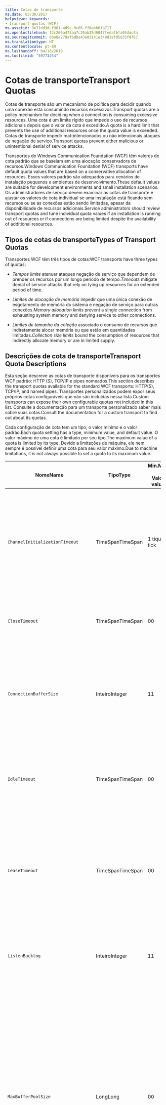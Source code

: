 ```yaml
---
title: Cotas de transporte
ms.date: 03/30/2017
helpviewer_keywords:
- transport quotas [WCF]
ms.assetid: 3e71dd3d-f981-4d9c-9c06-ff8abb61b717
ms.openlocfilehash: 12c266a473aa7c20ab35d6047fedafbfa04dac4a
ms.sourcegitcommit: 0be8a279af6d8a43e03141e349d3efd5d35f8767
ms.translationtype: HT
ms.contentlocale: pt-BR
ms.lasthandoff: 04/18/2019
ms.locfileid: "59773254"
---
```

# <a name="transport-quotas"></a><span data-ttu-id="22a7b-102">Cotas de transporte</span><span class="sxs-lookup"><span data-stu-id="22a7b-102">Transport Quotas</span></span>
<span data-ttu-id="22a7b-103">Cotas de transporte são um mecanismo de política para decidir quando uma conexão está consumindo recursos excessivos.</span><span class="sxs-lookup"><span data-stu-id="22a7b-103">Transport quotas are a policy mechanism for deciding when a connection is consuming excessive resources.</span></span> <span data-ttu-id="22a7b-104">Uma cota é um limite rígido que impede o uso de recursos adicionais depois que o valor da cota é excedido.</span><span class="sxs-lookup"><span data-stu-id="22a7b-104">A quota is a hard limit that prevents the use of additional resources once the quota value is exceeded.</span></span> <span data-ttu-id="22a7b-105">Cotas de transporte impedir mal-intencionados ou não intencionais ataques de negação de serviço.</span><span class="sxs-lookup"><span data-stu-id="22a7b-105">Transport quotas prevent either malicious or unintentional denial of service attacks.</span></span>  
  
 <span data-ttu-id="22a7b-106">Transportes do Windows Communication Foundation (WCF) têm valores de cota padrão que se baseiam em uma alocação conservadora de recursos.</span><span class="sxs-lookup"><span data-stu-id="22a7b-106">Windows Communication Foundation (WCF) transports have default quota values that are based on a conservative allocation of resources.</span></span> <span data-ttu-id="22a7b-107">Esses valores padrão são adequados para cenários de instalação pequenos e ambientes de desenvolvimento.</span><span class="sxs-lookup"><span data-stu-id="22a7b-107">These default values are suitable for development environments and small installation scenarios.</span></span> <span data-ttu-id="22a7b-108">Os administradores de serviço devem examinar as cotas de transporte e ajustar os valores de cota individual se uma instalação está ficando sem recursos ou se as conexões estão sendo limitadas, apesar da disponibilidade de recursos adicionais.</span><span class="sxs-lookup"><span data-stu-id="22a7b-108">Service administrators should review transport quotas and tune individual quota values if an installation is running out of resources or if connections are being limited despite the availability of additional resources.</span></span>  
  
## <a name="types-of-transport-quotas"></a><span data-ttu-id="22a7b-109">Tipos de cotas de transporte</span><span class="sxs-lookup"><span data-stu-id="22a7b-109">Types of Transport Quotas</span></span>  
 <span data-ttu-id="22a7b-110">Transportes WCF têm três tipos de cotas:</span><span class="sxs-lookup"><span data-stu-id="22a7b-110">WCF transports have three types of quotas:</span></span>  
  
-   <span data-ttu-id="22a7b-111">*Tempos limite* atenuar ataques negação de serviço que dependem de prender os recursos por um longo período de tempo.</span><span class="sxs-lookup"><span data-stu-id="22a7b-111">*Timeouts* mitigate denial of service attacks that rely on tying up resources for an extended period of time.</span></span>  
  
-   <span data-ttu-id="22a7b-112">*Limites de alocação de memória* impedir que uma única conexão de esgotamento de memória do sistema e negação de serviço para outras conexões.</span><span class="sxs-lookup"><span data-stu-id="22a7b-112">*Memory allocation limits* prevent a single connection from exhausting system memory and denying service to other connections.</span></span>  
  
-   <span data-ttu-id="22a7b-113">*Limites de tamanho da coleção* associado o consumo de recursos que indiretamente alocar memória ou que estão em quantidades limitadas.</span><span class="sxs-lookup"><span data-stu-id="22a7b-113">*Collection size limits* bound the consumption of resources that indirectly allocate memory or are in limited supply.</span></span>  
  
## <a name="transport-quota-descriptions"></a><span data-ttu-id="22a7b-114">Descrições de cota de transporte</span><span class="sxs-lookup"><span data-stu-id="22a7b-114">Transport Quota Descriptions</span></span>  
 <span data-ttu-id="22a7b-115">Esta seção descreve as cotas de transporte disponíveis para os transportes WCF padrão: HTTP (S), TCP/IP e pipes nomeados.</span><span class="sxs-lookup"><span data-stu-id="22a7b-115">This section describes the transport quotas available for the standard WCF transports: HTTP(S), TCP/IP, and named pipes.</span></span> <span data-ttu-id="22a7b-116">Transportes personalizados podem expor seus próprios cotas configuráveis que não são incluídas nessa lista.</span><span class="sxs-lookup"><span data-stu-id="22a7b-116">Custom transports can expose their own configurable quotas not included in this list.</span></span> <span data-ttu-id="22a7b-117">Consulte a documentação para um transporte personalizado saber mais sobre suas cotas.</span><span class="sxs-lookup"><span data-stu-id="22a7b-117">Consult the documentation for a custom transport to find out about its quotas.</span></span>  
  
 <span data-ttu-id="22a7b-118">Cada configuração de cota tem um tipo, o valor mínimo e o valor padrão.</span><span class="sxs-lookup"><span data-stu-id="22a7b-118">Each quota setting has a type, minimum value, and default value.</span></span> <span data-ttu-id="22a7b-119">O valor máximo de uma cota é limitado por seu tipo.</span><span class="sxs-lookup"><span data-stu-id="22a7b-119">The maximum value of a quota is limited by its type.</span></span> <span data-ttu-id="22a7b-120">Devido a limitações de máquina, ele nem sempre é possível definir uma cota para seu valor máximo.</span><span class="sxs-lookup"><span data-stu-id="22a7b-120">Due to machine limitations, it is not always possible to set a quota to its maximum value.</span></span>  
  
|<span data-ttu-id="22a7b-121">Nome</span><span class="sxs-lookup"><span data-stu-id="22a7b-121">Name</span></span>|<span data-ttu-id="22a7b-122">Tipo</span><span class="sxs-lookup"><span data-stu-id="22a7b-122">Type</span></span>|<span data-ttu-id="22a7b-123">Mín.</span><span class="sxs-lookup"><span data-stu-id="22a7b-123">Min.</span></span><br /><br /> <span data-ttu-id="22a7b-124">Valor </span><span class="sxs-lookup"><span data-stu-id="22a7b-124">value</span></span>|<span data-ttu-id="22a7b-125">Padrão</span><span class="sxs-lookup"><span data-stu-id="22a7b-125">Default</span></span><br /><br /> <span data-ttu-id="22a7b-126">Valor </span><span class="sxs-lookup"><span data-stu-id="22a7b-126">value</span></span>|<span data-ttu-id="22a7b-127">Descrição</span><span class="sxs-lookup"><span data-stu-id="22a7b-127">Description</span></span>|  
|----------|----------|--------------------|-----------------------|-----------------|  
|`ChannelInitializationTimeout`|<span data-ttu-id="22a7b-128">TimeSpan</span><span class="sxs-lookup"><span data-stu-id="22a7b-128">TimeSpan</span></span>|<span data-ttu-id="22a7b-129">1 tique</span><span class="sxs-lookup"><span data-stu-id="22a7b-129">1 tick</span></span>|<span data-ttu-id="22a7b-130">5 s</span><span class="sxs-lookup"><span data-stu-id="22a7b-130">5 sec</span></span>|<span data-ttu-id="22a7b-131">Tempo máximo de espera para uma conexão enviar o preâmbulo durante a leitura inicial.</span><span class="sxs-lookup"><span data-stu-id="22a7b-131">Maximum time to wait for a connection to send the preamble during the initial read.</span></span> <span data-ttu-id="22a7b-132">Esses dados são recebidos antes que a autenticação ocorra.</span><span class="sxs-lookup"><span data-stu-id="22a7b-132">This data is received before authentication occurs.</span></span> <span data-ttu-id="22a7b-133">Essa configuração é geralmente muito menor do que o `ReceiveTimeout` valor da cota.</span><span class="sxs-lookup"><span data-stu-id="22a7b-133">This setting is generally much smaller than the `ReceiveTimeout` quota value.</span></span>|  
|`CloseTimeout`|<span data-ttu-id="22a7b-134">TimeSpan</span><span class="sxs-lookup"><span data-stu-id="22a7b-134">TimeSpan</span></span>|<span data-ttu-id="22a7b-135">0</span><span class="sxs-lookup"><span data-stu-id="22a7b-135">0</span></span>|<span data-ttu-id="22a7b-136">1 min</span><span class="sxs-lookup"><span data-stu-id="22a7b-136">1 min</span></span>|<span data-ttu-id="22a7b-137">Tempo máximo de espera para uma conexão ser fechado antes que o transporte gere uma exceção.</span><span class="sxs-lookup"><span data-stu-id="22a7b-137">Maximum time to wait for a connection to close before the transport raises an exception.</span></span>|  
|`ConnectionBufferSize`|<span data-ttu-id="22a7b-138">Inteiro</span><span class="sxs-lookup"><span data-stu-id="22a7b-138">Integer</span></span>|<span data-ttu-id="22a7b-139">1</span><span class="sxs-lookup"><span data-stu-id="22a7b-139">1</span></span>|<span data-ttu-id="22a7b-140">8 KB</span><span class="sxs-lookup"><span data-stu-id="22a7b-140">8 KB</span></span>|<span data-ttu-id="22a7b-141">O tamanho, em bytes, de transmissão e recebimento de buffers de transporte subjacente.</span><span class="sxs-lookup"><span data-stu-id="22a7b-141">Size, in bytes, of the transmit and receive buffers of the underlying transport.</span></span> <span data-ttu-id="22a7b-142">Aumentar o tamanho do buffer pode melhorar a taxa de transferência ao enviar mensagens grandes.</span><span class="sxs-lookup"><span data-stu-id="22a7b-142">Increasing the buffer size can improve throughput when sending large messages.</span></span>|  
|`IdleTimeout`|<span data-ttu-id="22a7b-143">TimeSpan</span><span class="sxs-lookup"><span data-stu-id="22a7b-143">TimeSpan</span></span>|<span data-ttu-id="22a7b-144">0</span><span class="sxs-lookup"><span data-stu-id="22a7b-144">0</span></span>|<span data-ttu-id="22a7b-145">2 min</span><span class="sxs-lookup"><span data-stu-id="22a7b-145">2 min</span></span>|<span data-ttu-id="22a7b-146">Tempo máximo de que uma conexão em pool pode permanecer ocioso antes de serem fechados.</span><span class="sxs-lookup"><span data-stu-id="22a7b-146">Maximum time a pooled connection can remain idle before being closed.</span></span><br /><br /> <span data-ttu-id="22a7b-147">Essa configuração só se aplica a conexões em pool.</span><span class="sxs-lookup"><span data-stu-id="22a7b-147">This setting only applies to pooled connections.</span></span>|  
|`LeaseTimeout`|<span data-ttu-id="22a7b-148">TimeSpan</span><span class="sxs-lookup"><span data-stu-id="22a7b-148">TimeSpan</span></span>|<span data-ttu-id="22a7b-149">0</span><span class="sxs-lookup"><span data-stu-id="22a7b-149">0</span></span>|<span data-ttu-id="22a7b-150">5 min</span><span class="sxs-lookup"><span data-stu-id="22a7b-150">5 min</span></span>|<span data-ttu-id="22a7b-151">Tempo de vida máximo de uma conexão em pool Active Directory.</span><span class="sxs-lookup"><span data-stu-id="22a7b-151">Maximum lifetime of an active pooled connection.</span></span> <span data-ttu-id="22a7b-152">Depois de decorrido o tempo especificado, a conexão é fechada depois que a solicitação atual é atendida.</span><span class="sxs-lookup"><span data-stu-id="22a7b-152">After the specified time elapses, the connection closes once the current request is serviced.</span></span><br /><br /> <span data-ttu-id="22a7b-153">Essa configuração só se aplica a conexões em pool.</span><span class="sxs-lookup"><span data-stu-id="22a7b-153">This setting only applies to pooled connections.</span></span>|  
|`ListenBacklog`|<span data-ttu-id="22a7b-154">Inteiro</span><span class="sxs-lookup"><span data-stu-id="22a7b-154">Integer</span></span>|<span data-ttu-id="22a7b-155">1</span><span class="sxs-lookup"><span data-stu-id="22a7b-155">1</span></span>|<span data-ttu-id="22a7b-156">10</span><span class="sxs-lookup"><span data-stu-id="22a7b-156">10</span></span>|<span data-ttu-id="22a7b-157">Número máximo de conexões que o ouvinte pode ter unserviced antes das conexões adicionais ao ponto de extremidade é negado.</span><span class="sxs-lookup"><span data-stu-id="22a7b-157">Maximum number of connections that the listener can have unserviced before additional connections to that endpoint are denied.</span></span>|  
|`MaxBufferPoolSize`|<span data-ttu-id="22a7b-158">Long</span><span class="sxs-lookup"><span data-stu-id="22a7b-158">Long</span></span>|<span data-ttu-id="22a7b-159">0</span><span class="sxs-lookup"><span data-stu-id="22a7b-159">0</span></span>|<span data-ttu-id="22a7b-160">512 KB</span><span class="sxs-lookup"><span data-stu-id="22a7b-160">512 KB</span></span>|<span data-ttu-id="22a7b-161">Máximo de memória, em bytes, que o transporte dedica para pool de buffers de mensagens reutilizáveis.</span><span class="sxs-lookup"><span data-stu-id="22a7b-161">Maximum memory, in bytes, that the transport devotes to pooling reusable message buffers.</span></span> <span data-ttu-id="22a7b-162">Quando o pool não pode fornecer um buffer de mensagem, um novo buffer é alocado para uso temporário.</span><span class="sxs-lookup"><span data-stu-id="22a7b-162">When the pool cannot supply a message buffer, a new buffer is allocated for temporary use.</span></span><br /><br /> <span data-ttu-id="22a7b-163">As instalações que cria várias fábricas de canais ou ouvintes poderá alocar grandes quantidades de memória para pools de buffers.</span><span class="sxs-lookup"><span data-stu-id="22a7b-163">Installations that create many channel factories or listeners can allocate large amounts of memory for buffer pools.</span></span> <span data-ttu-id="22a7b-164">Reduzir o tamanho do buffer pode reduzir consideravelmente o uso de memória nesse cenário.</span><span class="sxs-lookup"><span data-stu-id="22a7b-164">Reducing this buffer size can greatly reduce memory usage in this scenario.</span></span>|  
|`MaxBufferSize`|<span data-ttu-id="22a7b-165">Inteiro</span><span class="sxs-lookup"><span data-stu-id="22a7b-165">Integer</span></span>|<span data-ttu-id="22a7b-166">1</span><span class="sxs-lookup"><span data-stu-id="22a7b-166">1</span></span>|<span data-ttu-id="22a7b-167">64 KB</span><span class="sxs-lookup"><span data-stu-id="22a7b-167">64 KB</span></span>|<span data-ttu-id="22a7b-168">Tamanho máximo, em bytes, de um buffer usado para transmissão de dados.</span><span class="sxs-lookup"><span data-stu-id="22a7b-168">Maximum size, in bytes, of a buffer used for streaming data.</span></span> <span data-ttu-id="22a7b-169">Se essa cota de transporte não for definida, ou o transporte não está usando o streaming, então o valor da cota é o mesmo que o menor do `MaxReceivedMessageSize` o valor de cota e <xref:System.Int32.MaxValue>.</span><span class="sxs-lookup"><span data-stu-id="22a7b-169">If this transport quota is not set, or the transport is not using streaming, then the quota value is the same as the smaller of the `MaxReceivedMessageSize` quota value and <xref:System.Int32.MaxValue>.</span></span>|  
|`MaxOutboundConnectionsPerEndpoint`|<span data-ttu-id="22a7b-170">Inteiro</span><span class="sxs-lookup"><span data-stu-id="22a7b-170">Integer</span></span>|<span data-ttu-id="22a7b-171">1</span><span class="sxs-lookup"><span data-stu-id="22a7b-171">1</span></span>|<span data-ttu-id="22a7b-172">10</span><span class="sxs-lookup"><span data-stu-id="22a7b-172">10</span></span>|<span data-ttu-id="22a7b-173">Número máximo de conexões de saída que pode ser associado um ponto de extremidade específico.</span><span class="sxs-lookup"><span data-stu-id="22a7b-173">Maximum number of outgoing connections that can be associated with a particular endpoint.</span></span><br /><br /> <span data-ttu-id="22a7b-174">Essa configuração só se aplica a conexões em pool.</span><span class="sxs-lookup"><span data-stu-id="22a7b-174">This setting only applies to pooled connections.</span></span>|  
|`MaxOutputDelay`|<span data-ttu-id="22a7b-175">TimeSpan</span><span class="sxs-lookup"><span data-stu-id="22a7b-175">TimeSpan</span></span>|<span data-ttu-id="22a7b-176">0</span><span class="sxs-lookup"><span data-stu-id="22a7b-176">0</span></span>|<span data-ttu-id="22a7b-177">200 ms</span><span class="sxs-lookup"><span data-stu-id="22a7b-177">200 ms</span></span>|<span data-ttu-id="22a7b-178">Tempo máximo de espera após uma operação de envio para mensagens adicionais em uma única operação de envio em lote.</span><span class="sxs-lookup"><span data-stu-id="22a7b-178">Maximum time to wait after a send operation for batching additional messages in a single operation.</span></span> <span data-ttu-id="22a7b-179">As mensagens são enviadas anteriormente se encher o buffer de transporte subjacente.</span><span class="sxs-lookup"><span data-stu-id="22a7b-179">Messages are sent earlier if the buffer of the underlying transport becomes full.</span></span> <span data-ttu-id="22a7b-180">Enviar mensagens adicionais não redefine o período de atraso.</span><span class="sxs-lookup"><span data-stu-id="22a7b-180">Sending additional messages does not reset the delay period.</span></span>|  
|`MaxPendingAccepts`|<span data-ttu-id="22a7b-181">Inteiro</span><span class="sxs-lookup"><span data-stu-id="22a7b-181">Integer</span></span>|<span data-ttu-id="22a7b-182">1</span><span class="sxs-lookup"><span data-stu-id="22a7b-182">1</span></span>|<span data-ttu-id="22a7b-183">1</span><span class="sxs-lookup"><span data-stu-id="22a7b-183">1</span></span>|<span data-ttu-id="22a7b-184">Número máximo de aceita para canais que o ouvinte pode ter em espera.</span><span class="sxs-lookup"><span data-stu-id="22a7b-184">Maximum number of accepts for channels that the listener can have waiting.</span></span><br /><br /> <span data-ttu-id="22a7b-185">Há um intervalo de tempo entre a concluir a aceitação e um novo accept iniciado.</span><span class="sxs-lookup"><span data-stu-id="22a7b-185">There is an interval of time between the accept completing and a new accept starting.</span></span> <span data-ttu-id="22a7b-186">Aumentar esse tamanho da coleção pode impedir que os clientes que se conectam durante esse intervalo seja descartado.</span><span class="sxs-lookup"><span data-stu-id="22a7b-186">Increasing this collection size can prevent clients that connect during this interval from being dropped.</span></span>|  
|`MaxPendingConnections`|<span data-ttu-id="22a7b-187">Inteiro</span><span class="sxs-lookup"><span data-stu-id="22a7b-187">Integer</span></span>|<span data-ttu-id="22a7b-188">1</span><span class="sxs-lookup"><span data-stu-id="22a7b-188">1</span></span>|<span data-ttu-id="22a7b-189">10</span><span class="sxs-lookup"><span data-stu-id="22a7b-189">10</span></span>|<span data-ttu-id="22a7b-190">Número máximo de conexões que o ouvinte pode ter aguardando para serem aceitas pelo aplicativo.</span><span class="sxs-lookup"><span data-stu-id="22a7b-190">Maximum number of connections that the listener can have waiting to be accepted by the application.</span></span> <span data-ttu-id="22a7b-191">Quando esse valor de cota for excedida, novas conexões de entrada são descartadas em vez de esperar para ser aceito.</span><span class="sxs-lookup"><span data-stu-id="22a7b-191">When this quota value is exceeded, new incoming connections are dropped rather than waiting to be accepted.</span></span><br /><br /> <span data-ttu-id="22a7b-192">Recursos de Conexão, como segurança de mensagem podem fazer com que um cliente abrir mais de uma conexão.</span><span class="sxs-lookup"><span data-stu-id="22a7b-192">Connection features such as message security can cause a client to open more than one connection.</span></span> <span data-ttu-id="22a7b-193">Os administradores de serviço devem levar em consideração para essas conexões adicionais ao definir esse valor de cota.</span><span class="sxs-lookup"><span data-stu-id="22a7b-193">Service administrators should account for these additional connections when setting this quota value.</span></span>|  
|`MaxReceivedMessageSize`|<span data-ttu-id="22a7b-194">Long</span><span class="sxs-lookup"><span data-stu-id="22a7b-194">Long</span></span>|<span data-ttu-id="22a7b-195">1</span><span class="sxs-lookup"><span data-stu-id="22a7b-195">1</span></span>|<span data-ttu-id="22a7b-196">64 KB</span><span class="sxs-lookup"><span data-stu-id="22a7b-196">64 KB</span></span>|<span data-ttu-id="22a7b-197">Tamanho máximo, em bytes, de uma mensagem recebida, incluindo os cabeçalhos, antes que o transporte gere uma exceção.</span><span class="sxs-lookup"><span data-stu-id="22a7b-197">Maximum size, in bytes, of a received message, including headers, before the transport raises an exception.</span></span>|  
|`OpenTimeout`|<span data-ttu-id="22a7b-198">TimeSpan</span><span class="sxs-lookup"><span data-stu-id="22a7b-198">TimeSpan</span></span>|<span data-ttu-id="22a7b-199">0</span><span class="sxs-lookup"><span data-stu-id="22a7b-199">0</span></span>|<span data-ttu-id="22a7b-200">1 min</span><span class="sxs-lookup"><span data-stu-id="22a7b-200">1 min</span></span>|<span data-ttu-id="22a7b-201">Tempo máximo de espera para uma conexão seja estabelecida antes que o transporte gere uma exceção.</span><span class="sxs-lookup"><span data-stu-id="22a7b-201">Maximum time to wait for a connection to be established before the transport raises an exception.</span></span>|  
|`ReceiveTimeout`|<span data-ttu-id="22a7b-202">TimeSpan</span><span class="sxs-lookup"><span data-stu-id="22a7b-202">TimeSpan</span></span>|<span data-ttu-id="22a7b-203">0</span><span class="sxs-lookup"><span data-stu-id="22a7b-203">0</span></span>|<span data-ttu-id="22a7b-204">10 min</span><span class="sxs-lookup"><span data-stu-id="22a7b-204">10 min</span></span>|<span data-ttu-id="22a7b-205">Tempo máximo de espera para uma operação de leitura seja concluída antes do transporte gere uma exceção.</span><span class="sxs-lookup"><span data-stu-id="22a7b-205">Maximum time to wait for a read operation to complete before the transport raises an exception.</span></span>|  
|`SendTimeout`|<span data-ttu-id="22a7b-206">Timespan</span><span class="sxs-lookup"><span data-stu-id="22a7b-206">Timespan</span></span>|<span data-ttu-id="22a7b-207">0</span><span class="sxs-lookup"><span data-stu-id="22a7b-207">0</span></span>|<span data-ttu-id="22a7b-208">1 min</span><span class="sxs-lookup"><span data-stu-id="22a7b-208">1 min</span></span>|<span data-ttu-id="22a7b-209">Tempo máximo de espera para uma operação de gravação seja concluída antes do transporte gere uma exceção.</span><span class="sxs-lookup"><span data-stu-id="22a7b-209">Maximum time to wait for a write operation to complete before the transport raises an exception.</span></span>|  
  
 <span data-ttu-id="22a7b-210">As cotas de transporte `MaxPendingConnections` e `MaxOutboundConnectionsPerEndpoint` são combinados em uma cota única de transporte chamada `MaxConnections` quando configurada por meio de associação ou a configuração.</span><span class="sxs-lookup"><span data-stu-id="22a7b-210">The transport quotas `MaxPendingConnections` and `MaxOutboundConnectionsPerEndpoint` are combined into a single transport quota called `MaxConnections` when set through the binding or configuration.</span></span> <span data-ttu-id="22a7b-211">Apenas o elemento de associação permite definir esses valores de cota individualmente.</span><span class="sxs-lookup"><span data-stu-id="22a7b-211">Only the binding element allows setting these quota values individually.</span></span> <span data-ttu-id="22a7b-212">O `MaxConnections` cota de transporte tem os mesmos valores mínimo e padrão.</span><span class="sxs-lookup"><span data-stu-id="22a7b-212">The `MaxConnections` transport quota has the same minimum and default values.</span></span>  
  
## <a name="setting-transport-quotas"></a><span data-ttu-id="22a7b-213">Cotas de transporte de configuração</span><span class="sxs-lookup"><span data-stu-id="22a7b-213">Setting Transport Quotas</span></span>  
 <span data-ttu-id="22a7b-214">As cotas de transporte são definidas por meio do elemento de associação de transporte, a associação de transporte, configuração de aplicativo ou política de host.</span><span class="sxs-lookup"><span data-stu-id="22a7b-214">Transport quotas are set through the transport binding element, the transport binding, application configuration, or host policy.</span></span> <span data-ttu-id="22a7b-215">Este documento não abrange os transportes de configuração por meio da política de host.</span><span class="sxs-lookup"><span data-stu-id="22a7b-215">This document does not cover setting transports through host policy.</span></span> <span data-ttu-id="22a7b-216">Consulte a documentação para o transporte subjacente descobrir as configurações para cotas de política de host.</span><span class="sxs-lookup"><span data-stu-id="22a7b-216">Consult the documentation for the underlying transport to discover the settings for host policy quotas.</span></span> <span data-ttu-id="22a7b-217">O [Configuring HTTP and HTTPS](../../../../docs/framework/wcf/feature-details/configuring-http-and-https.md) tópico descreve as configurações de cota para o driver HTTP. sys.</span><span class="sxs-lookup"><span data-stu-id="22a7b-217">The [Configuring HTTP and HTTPS](../../../../docs/framework/wcf/feature-details/configuring-http-and-https.md) topic describes quota settings for the Http.sys driver.</span></span> <span data-ttu-id="22a7b-218">Pesquise a Base de Conhecimento Microsoft para obter mais informações sobre como configurar limites do Windows em HTTP, TCP/IP e conexões de pipe nomeado.</span><span class="sxs-lookup"><span data-stu-id="22a7b-218">Search the Microsoft Knowledge Base for more information about configuring Windows limits on HTTP, TCP/IP, and named pipe connections.</span></span>  
  
 <span data-ttu-id="22a7b-219">Outros tipos de cotas indiretamente aplicam a todos os transportes.</span><span class="sxs-lookup"><span data-stu-id="22a7b-219">Other types of quotas apply indirectly to transports.</span></span> <span data-ttu-id="22a7b-220">O codificador de mensagem que usa o transporte para transformar uma mensagem em bytes pode ter suas próprias configurações de cota.</span><span class="sxs-lookup"><span data-stu-id="22a7b-220">The message encoder that the transport uses to transform a message into bytes can have its own quota settings.</span></span> <span data-ttu-id="22a7b-221">No entanto, essas cotas são independentes do tipo de transporte que está sendo usado.</span><span class="sxs-lookup"><span data-stu-id="22a7b-221">However, these quotas are independent of the type of transport being used.</span></span>  
  
### <a name="controlling-transport-quotas-from-the-binding-element"></a><span data-ttu-id="22a7b-222">Controlando as cotas de transporte do elemento de associação</span><span class="sxs-lookup"><span data-stu-id="22a7b-222">Controlling Transport Quotas from the Binding Element</span></span>  
 <span data-ttu-id="22a7b-223">Configurando cotas de transporte por meio do elemento de associação oferece mais flexibilidade para controlar o comportamento do transporte.</span><span class="sxs-lookup"><span data-stu-id="22a7b-223">Setting transport quotas through the binding element offers the greatest flexibility in controlling the transport's behavior.</span></span> <span data-ttu-id="22a7b-224">Os tempos limite padrão para fechar, abrir, Receive e enviar operações são executadas da associação, quando um canal é criado.</span><span class="sxs-lookup"><span data-stu-id="22a7b-224">The default timeouts for Close, Open, Receive, and Send operations are taken from the binding when a channel is built.</span></span>  
  
|<span data-ttu-id="22a7b-225">Nome</span><span class="sxs-lookup"><span data-stu-id="22a7b-225">Name</span></span>|<span data-ttu-id="22a7b-226">HTTP</span><span class="sxs-lookup"><span data-stu-id="22a7b-226">HTTP</span></span>|<span data-ttu-id="22a7b-227">TCP/IP</span><span class="sxs-lookup"><span data-stu-id="22a7b-227">TCP/IP</span></span>|<span data-ttu-id="22a7b-228">pipe nomeado</span><span class="sxs-lookup"><span data-stu-id="22a7b-228">Named pipe</span></span>|  
|----------|----------|-------------|----------------|  
|`ChannelInitializationTimeout`||<span data-ttu-id="22a7b-229">X</span><span class="sxs-lookup"><span data-stu-id="22a7b-229">X</span></span>|<span data-ttu-id="22a7b-230">X</span><span class="sxs-lookup"><span data-stu-id="22a7b-230">X</span></span>|  
|`CloseTimeout`||||  
|`ConnectionBufferSize`||<span data-ttu-id="22a7b-231">X</span><span class="sxs-lookup"><span data-stu-id="22a7b-231">X</span></span>|<span data-ttu-id="22a7b-232">X</span><span class="sxs-lookup"><span data-stu-id="22a7b-232">X</span></span>|  
|`IdleTimeout`||<span data-ttu-id="22a7b-233">X</span><span class="sxs-lookup"><span data-stu-id="22a7b-233">X</span></span>|<span data-ttu-id="22a7b-234">X</span><span class="sxs-lookup"><span data-stu-id="22a7b-234">X</span></span>|  
|`LeaseTimeout`||<span data-ttu-id="22a7b-235">X</span><span class="sxs-lookup"><span data-stu-id="22a7b-235">X</span></span>||  
|`ListenBacklog`||<span data-ttu-id="22a7b-236">X</span><span class="sxs-lookup"><span data-stu-id="22a7b-236">X</span></span>||  
|`MaxBufferPoolSize`|<span data-ttu-id="22a7b-237">X</span><span class="sxs-lookup"><span data-stu-id="22a7b-237">X</span></span>|<span data-ttu-id="22a7b-238">X</span><span class="sxs-lookup"><span data-stu-id="22a7b-238">X</span></span>|<span data-ttu-id="22a7b-239">X</span><span class="sxs-lookup"><span data-stu-id="22a7b-239">X</span></span>|  
|`MaxBufferSize`|<span data-ttu-id="22a7b-240">X</span><span class="sxs-lookup"><span data-stu-id="22a7b-240">X</span></span>|<span data-ttu-id="22a7b-241">X</span><span class="sxs-lookup"><span data-stu-id="22a7b-241">X</span></span>|<span data-ttu-id="22a7b-242">X</span><span class="sxs-lookup"><span data-stu-id="22a7b-242">X</span></span>|  
|`MaxOutboundConnectionsPerEndpoint`||<span data-ttu-id="22a7b-243">X</span><span class="sxs-lookup"><span data-stu-id="22a7b-243">X</span></span>|<span data-ttu-id="22a7b-244">X</span><span class="sxs-lookup"><span data-stu-id="22a7b-244">X</span></span>|  
|`MaxOutputDelay`||<span data-ttu-id="22a7b-245">X</span><span class="sxs-lookup"><span data-stu-id="22a7b-245">X</span></span>|<span data-ttu-id="22a7b-246">X</span><span class="sxs-lookup"><span data-stu-id="22a7b-246">X</span></span>|  
|`MaxPendingAccepts`||<span data-ttu-id="22a7b-247">X</span><span class="sxs-lookup"><span data-stu-id="22a7b-247">X</span></span>|<span data-ttu-id="22a7b-248">X</span><span class="sxs-lookup"><span data-stu-id="22a7b-248">X</span></span>|  
|`MaxPendingConnections`||<span data-ttu-id="22a7b-249">X</span><span class="sxs-lookup"><span data-stu-id="22a7b-249">X</span></span>|<span data-ttu-id="22a7b-250">X</span><span class="sxs-lookup"><span data-stu-id="22a7b-250">X</span></span>|  
|`MaxReceivedMessageSize`|<span data-ttu-id="22a7b-251">X</span><span class="sxs-lookup"><span data-stu-id="22a7b-251">X</span></span>|<span data-ttu-id="22a7b-252">X</span><span class="sxs-lookup"><span data-stu-id="22a7b-252">X</span></span>|<span data-ttu-id="22a7b-253">X</span><span class="sxs-lookup"><span data-stu-id="22a7b-253">X</span></span>|  
|`OpenTimeout`||||  
|`ReceiveTimeout`||||  
|`SendTimeout`||||  
  
### <a name="controlling-transport-quotas-from-the-binding"></a><span data-ttu-id="22a7b-254">Controlando as cotas de transporte da associação</span><span class="sxs-lookup"><span data-stu-id="22a7b-254">Controlling Transport Quotas from the Binding</span></span>  
 <span data-ttu-id="22a7b-255">Configurando cotas de transporte por meio da associação oferece um conjunto simplificado de cotas para sua escolha e ainda oferecem acesso aos valores de cota mais comuns.</span><span class="sxs-lookup"><span data-stu-id="22a7b-255">Setting transport quotas through the binding offers a simplified set of quotas to choose from while still giving access to the most common quota values.</span></span>  
  
|<span data-ttu-id="22a7b-256">Nome</span><span class="sxs-lookup"><span data-stu-id="22a7b-256">Name</span></span>|<span data-ttu-id="22a7b-257">HTTP</span><span class="sxs-lookup"><span data-stu-id="22a7b-257">HTTP</span></span>|<span data-ttu-id="22a7b-258">TCP/IP</span><span class="sxs-lookup"><span data-stu-id="22a7b-258">TCP/IP</span></span>|<span data-ttu-id="22a7b-259">pipe nomeado</span><span class="sxs-lookup"><span data-stu-id="22a7b-259">Named pipe</span></span>|  
|----------|----------|-------------|----------------|  
|`ChannelInitializationTimeout`||||  
|`CloseTimeout`|<span data-ttu-id="22a7b-260">X</span><span class="sxs-lookup"><span data-stu-id="22a7b-260">X</span></span>|<span data-ttu-id="22a7b-261">X</span><span class="sxs-lookup"><span data-stu-id="22a7b-261">X</span></span>|<span data-ttu-id="22a7b-262">X</span><span class="sxs-lookup"><span data-stu-id="22a7b-262">X</span></span>|  
|`ConnectionBufferSize`||||  
|`IdleTimeout`||||  
|`LeaseTimeout`||||  
|`ListenBacklog`||<span data-ttu-id="22a7b-263">X</span><span class="sxs-lookup"><span data-stu-id="22a7b-263">X</span></span>||  
|`MaxBufferPoolSize`|<span data-ttu-id="22a7b-264">X</span><span class="sxs-lookup"><span data-stu-id="22a7b-264">X</span></span>|<span data-ttu-id="22a7b-265">X</span><span class="sxs-lookup"><span data-stu-id="22a7b-265">X</span></span>|<span data-ttu-id="22a7b-266">X</span><span class="sxs-lookup"><span data-stu-id="22a7b-266">X</span></span>|  
|`MaxBufferSize`|<span data-ttu-id="22a7b-267">1</span><span class="sxs-lookup"><span data-stu-id="22a7b-267">1</span></span>|<span data-ttu-id="22a7b-268">X</span><span class="sxs-lookup"><span data-stu-id="22a7b-268">X</span></span>|<span data-ttu-id="22a7b-269">X</span><span class="sxs-lookup"><span data-stu-id="22a7b-269">X</span></span>|  
|`MaxOutboundConnectionsPerEndpoint`||<span data-ttu-id="22a7b-270">2</span><span class="sxs-lookup"><span data-stu-id="22a7b-270">2</span></span>|<span data-ttu-id="22a7b-271">2</span><span class="sxs-lookup"><span data-stu-id="22a7b-271">2</span></span>|  
|`MaxOutputDelay`||||  
|`MaxPendingAccepts`||||  
|`MaxPendingConnections`||<span data-ttu-id="22a7b-272">2</span><span class="sxs-lookup"><span data-stu-id="22a7b-272">2</span></span>|<span data-ttu-id="22a7b-273">2</span><span class="sxs-lookup"><span data-stu-id="22a7b-273">2</span></span>|  
|`MaxReceivedMessageSize`|<span data-ttu-id="22a7b-274">X</span><span class="sxs-lookup"><span data-stu-id="22a7b-274">X</span></span>|<span data-ttu-id="22a7b-275">X</span><span class="sxs-lookup"><span data-stu-id="22a7b-275">X</span></span>|<span data-ttu-id="22a7b-276">X</span><span class="sxs-lookup"><span data-stu-id="22a7b-276">X</span></span>|  
|`OpenTimeout`|<span data-ttu-id="22a7b-277">X</span><span class="sxs-lookup"><span data-stu-id="22a7b-277">X</span></span>|<span data-ttu-id="22a7b-278">X</span><span class="sxs-lookup"><span data-stu-id="22a7b-278">X</span></span>|<span data-ttu-id="22a7b-279">X</span><span class="sxs-lookup"><span data-stu-id="22a7b-279">X</span></span>|  
|`ReceiveTimeout`|<span data-ttu-id="22a7b-280">X</span><span class="sxs-lookup"><span data-stu-id="22a7b-280">X</span></span>|<span data-ttu-id="22a7b-281">X</span><span class="sxs-lookup"><span data-stu-id="22a7b-281">X</span></span>|<span data-ttu-id="22a7b-282">X</span><span class="sxs-lookup"><span data-stu-id="22a7b-282">X</span></span>|  
|`SendTimeout`|<span data-ttu-id="22a7b-283">X</span><span class="sxs-lookup"><span data-stu-id="22a7b-283">X</span></span>|<span data-ttu-id="22a7b-284">X</span><span class="sxs-lookup"><span data-stu-id="22a7b-284">X</span></span>|<span data-ttu-id="22a7b-285">X</span><span class="sxs-lookup"><span data-stu-id="22a7b-285">X</span></span>|  
  
1. <span data-ttu-id="22a7b-286">O `MaxBufferSize` cota de transporte só está disponível no `BasicHttp` associação.</span><span class="sxs-lookup"><span data-stu-id="22a7b-286">The `MaxBufferSize` transport quota is only available on the `BasicHttp` binding.</span></span> <span data-ttu-id="22a7b-287">O `WSHttp` associações são para cenários que não dão suporte a modos de transporte em fluxo.</span><span class="sxs-lookup"><span data-stu-id="22a7b-287">The `WSHttp` bindings are for scenarios that do not support streamed transport modes.</span></span>  
  
2. <span data-ttu-id="22a7b-288">As cotas de transporte `MaxPendingConnections` e `MaxOutboundConnectionsPerEndpoint` são combinados em uma cota única de transporte chamada `MaxConnections`.</span><span class="sxs-lookup"><span data-stu-id="22a7b-288">The transport quotas `MaxPendingConnections` and `MaxOutboundConnectionsPerEndpoint` are combined into a single transport quota called `MaxConnections`.</span></span>  
  
### <a name="controlling-transport-quotas-from-configuration"></a><span data-ttu-id="22a7b-289">Controlando as cotas de transporte da configuração</span><span class="sxs-lookup"><span data-stu-id="22a7b-289">Controlling Transport Quotas from Configuration</span></span>  
 <span data-ttu-id="22a7b-290">Configuração de aplicativo pode definir as cotas de transporte mesmo como acessar diretamente as propriedades em uma associação.</span><span class="sxs-lookup"><span data-stu-id="22a7b-290">Application configuration can set the same transport quotas as directly accessing properties on a binding.</span></span> <span data-ttu-id="22a7b-291">Arquivos de configuração, o nome de uma cota de transporte sempre começa com uma letra minúscula.</span><span class="sxs-lookup"><span data-stu-id="22a7b-291">In configuration files, the name of a transport quota always starts with a lowercase letter.</span></span> <span data-ttu-id="22a7b-292">Por exemplo, o `CloseTimeout` propriedade em uma associação corresponde à `closeTimeout` na configuração e o `MaxConnections` propriedade em uma associação corresponde à `maxConnections` na configuração.</span><span class="sxs-lookup"><span data-stu-id="22a7b-292">For example, the `CloseTimeout` property on a binding corresponds to the `closeTimeout` setting in configuration and the `MaxConnections` property on a binding corresponds to the `maxConnections` setting in configuration.</span></span>  
  
## <a name="see-also"></a><span data-ttu-id="22a7b-293">Consulte também</span><span class="sxs-lookup"><span data-stu-id="22a7b-293">See also</span></span>

- <xref:System.ServiceModel.Channels.HttpsTransportBindingElement>
- <xref:System.ServiceModel.Channels.HttpTransportBindingElement>
- <xref:System.ServiceModel.Channels.TcpTransportBindingElement>
- <xref:System.ServiceModel.Channels.NamedPipeTransportBindingElement>
- <xref:System.ServiceModel.Channels.ConnectionOrientedTransportBindingElement>
- <xref:System.ServiceModel.Channels.TransportBindingElement>
